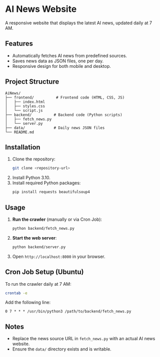 # AI News Website

A responsive website that displays the latest AI news, updated daily at 7 AM.

## Features
- Automatically fetches AI news from predefined sources.
- Saves news data as JSON files, one per day.
- Responsive design for both mobile and desktop.

## Project Structure
```
AiNews/
├── frontend/          # Frontend code (HTML, CSS, JS)
│   ├── index.html
│   ├── styles.css
│   └── script.js
├── backend/          # Backend code (Python scripts)
│   ├── fetch_news.py
│   └── server.py
├── data/             # Daily news JSON files
└── README.md
```

## Installation
1. Clone the repository:
   ```bash
   git clone <repository-url>
   ```
2. Install Python 3.10.
3. Install required Python packages:
   ```bash
   pip install requests beautifulsoup4
   ```

## Usage
1. **Run the crawler** (manually or via Cron Job):
   ```bash
   python backend/fetch_news.py
   ```
2. **Start the web server**:
   ```bash
   python backend/server.py
   ```
3. Open `http://localhost:8000` in your browser.

## Cron Job Setup (Ubuntu)
To run the crawler daily at 7 AM:
```bash
crontab -e
```
Add the following line:
```
0 7 * * * /usr/bin/python3 /path/to/backend/fetch_news.py
```

## Notes
- Replace the news source URL in `fetch_news.py` with an actual AI news website.
- Ensure the `data/` directory exists and is writable.
